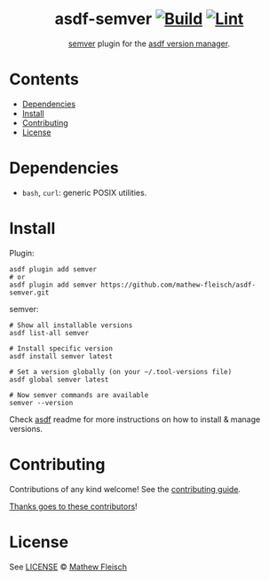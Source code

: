 <div align="center">

# asdf-semver [![Build](https://github.com/mathew-fleisch/asdf-semver/actions/workflows/build.yml/badge.svg)](https://github.com/mathew-fleisch/asdf-semver/actions/workflows/build.yml) [![Lint](https://github.com/mathew-fleisch/asdf-semver/actions/workflows/lint.yml/badge.svg)](https://github.com/mathew-fleisch/asdf-semver/actions/workflows/lint.yml)


[semver](https://github.com/fsaintjacques/semver-tool) plugin for the [asdf version manager](https://asdf-vm.com).

</div>

# Contents

- [Dependencies](#dependencies)
- [Install](#install)
- [Contributing](#contributing)
- [License](#license)

# Dependencies

- `bash`, `curl`: generic POSIX utilities.

# Install

Plugin:

```shell
asdf plugin add semver
# or
asdf plugin add semver https://github.com/mathew-fleisch/asdf-semver.git
```

semver:

```shell
# Show all installable versions
asdf list-all semver

# Install specific version
asdf install semver latest

# Set a version globally (on your ~/.tool-versions file)
asdf global semver latest

# Now semver commands are available
semver --version
```

Check [asdf](https://github.com/asdf-vm/asdf) readme for more instructions on how to
install & manage versions.

# Contributing

Contributions of any kind welcome! See the [contributing guide](contributing.md).

[Thanks goes to these contributors](https://github.com/mathew-fleisch/asdf-semver/graphs/contributors)!

# License

See [LICENSE](LICENSE) © [Mathew Fleisch](https://github.com/mathew-fleisch/)

